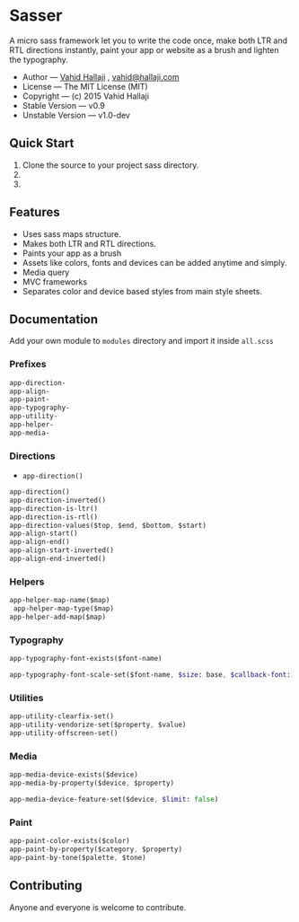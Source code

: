 # Sasser

A micro sass framework let you to write the code once, make both LTR and RTL directions 
instantly, paint your app or website as a brush and lighten the typography.

* Author — [Vahid Hallaji](http://hallaji.com) , <vahid@hallaji.com>
* License — The MIT License (MIT)
* Copyright — (c) 2015 Vahid Hallaji
* Stable Version — v0.9
* Unstable Version — v1.0-dev


## Quick Start
 
 1. Clone the source to your project sass directory.
 2. 
 3.

## Features

* Uses sass maps structure.
* Makes both LTR and RTL directions.
* Paints your app as a brush
* Assets like colors, fonts and devices can be added anytime and simply.
* Media query
* MVC frameworks
* Separates color and device based styles from main style sheets.

## Documentation

Add your own module to `modules` directory and import it inside `all.scss`

### Prefixes
    
```sass
app-direction-
app-align-
app-paint-
app-typography-
app-utility-
app-helper-
app-media-
```

### Directions

* `app-direction()`

```sass
app-direction()
app-direction-inverted()
app-direction-is-ltr()
app-direction-is-rtl()
app-direction-values($top, $end, $bottom, $start)
app-align-start()
app-align-end()
app-align-start-inverted()
app-align-end-inverted()
```

### Helpers

```sass
app-helper-map-name($map)
 app-helper-map-type($map)
app-helper-add-map($map)
```

### Typography

```sass
app-typography-font-exists($font-name)
```

```sass
app-typography-font-scale-set($font-name, $size: base, $callback-font: false)
```

### Utilities

```sass
app-utility-clearfix-set()
app-utility-vendorize-set($property, $value)
app-utility-offscreen-set()
```

### Media

```sass
app-media-device-exists($device)
app-media-by-property($device, $property)
```

```sass
app-media-device-feature-set($device, $limit: false)
```

### Paint

```sass
app-paint-color-exists($color)
app-paint-by-property($category, $property)
app-paint-by-tone($palette, $tone)
```

## Contributing
Anyone and everyone is welcome to contribute.

